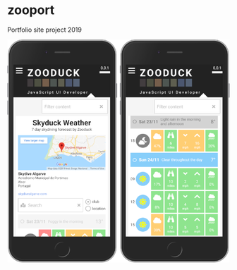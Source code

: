 # zooport
Portfolio site project 2019

![alt text](https://github.com/zooduck/screenshots/blob/master/zooport-2019/skyduck-weather/skyduck-weather-iphone-portrait-5.png)
